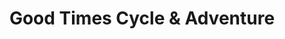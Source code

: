 ---
title: "Good Times Cycle & Adventure"
url: /roanoke/good-times-cycle-and-adventure/
shop: bicycle
---